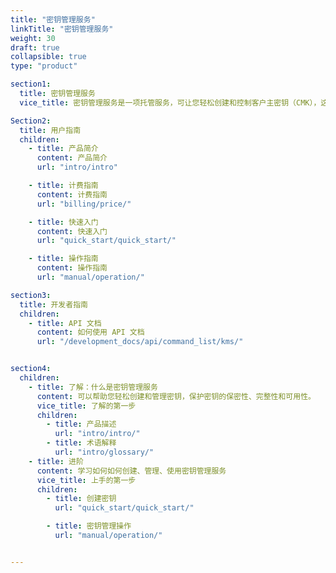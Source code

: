 ```yaml
---
title: "密钥管理服务"
linkTitle: "密钥管理服务"
weight: 30
draft: true
collapsible: true
type: "product"

section1:
  title: 密钥管理服务
  vice_title: 密钥管理服务是一项托管服务，可让您轻松创建和控制客户主密钥（CMK），这是用于加密数据的加密密钥。

Section2:
  title: 用户指南
  children:
    - title: 产品简介
      content: 产品简介
      url: "intro/intro"

    - title: 计费指南
      content: 计费指南
      url: "billing/price/"

    - title: 快速入门
      content: 快速入门
      url: "quick_start/quick_start/"

    - title: 操作指南
      content: 操作指南
      url: "manual/operation/"

section3:
  title: 开发者指南
  children:
    - title: API 文档
      content: 如何使用 API 文档
      url: "/development_docs/api/command_list/kms/"


section4:
  children:
    - title: 了解：什么是密钥管理服务
      content: 可以帮助您轻松创建和管理密钥，保护密钥的保密性、完整性和可用性。
      vice_title: 了解的第一步
      children:
        - title: 产品描述
          url: "intro/intro/"
        - title: 术语解释
          url: "intro/glossary/"
    - title: 进阶
      content: 学习如何如何创建、管理、使用密钥管理服务
      vice_title: 上手的第一步
      children: 
        - title: 创建密钥
          url: "quick_start/quick_start/"

        - title: 密钥管理操作
          url: "manual/operation/"


---
```


